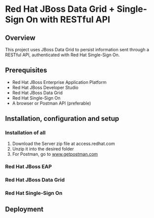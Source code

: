 # Red Hat JBoss Data Grid + Single-Sign On with RESTful API

## Overview
This project uses JBoss Data Grid to persist information sent through a RESTful API, authenticated with Red Hat Single-Sign On.

## Prerequisites
* Red Hat JBoss Enterprise Application Platform
* Red Hat JBoss Developer Studio
* Red Hat JBoss Data Grid
* Red Hat Single-Sign On
* A browser or Postman API (preferable)

## Installation, configuration and setup
### Installation of all 
1. Download the Server zip file at access.redhat.com
2. Unzip it into the desired folder 
3. For Postman, go to www.getpostman.com 

### Red Hat JBoss EAP 

### Red Hat JBoss Data Grid

### Red Hat Single-Sign On

## Deployment 
